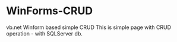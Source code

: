 # WinForms-CRUD
vb.net Winform based simple CRUD
This is simple page with CRUD operation - with SQLServer db.
